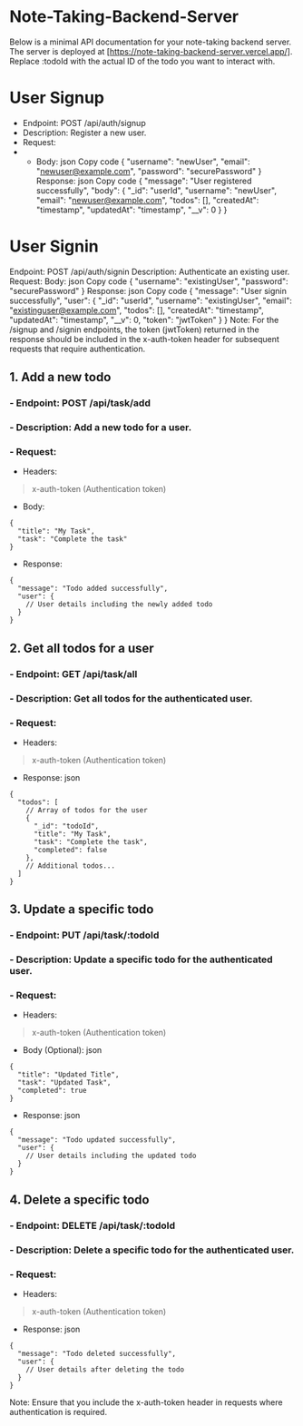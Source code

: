 # Note-Taking-Backend-Server

Below is a minimal API documentation for your note-taking backend server. The server is deployed at [https://note-taking-backend-server.vercel.app/]. Replace :todoId with the actual ID of the todo you want to interact with.

# User Signup
- Endpoint: POST /api/auth/signup
- Description: Register a new user.
- Request:
- - Body:
json
Copy code
{
  "username": "newUser",
  "email": "newuser@example.com",
  "password": "securePassword"
}
Response:
json
Copy code
{
  "message": "User registered successfully",
  "body": {
    "_id": "userId",
    "username": "newUser",
    "email": "newuser@example.com",
    "todos": [],
    "createdAt": "timestamp",
    "updatedAt": "timestamp",
    "__v": 0
  }
}
# User Signin
Endpoint: POST /api/auth/signin
Description: Authenticate an existing user.
Request:
Body:
json
Copy code
{
  "username": "existingUser",
  "password": "securePassword"
}
Response:
json
Copy code
{
  "message": "User signin successfully",
  "user": {
    "_id": "userId",
    "username": "existingUser",
    "email": "existinguser@example.com",
    "todos": [],
    "createdAt": "timestamp",
    "updatedAt": "timestamp",
    "__v": 0,
    "token": "jwtToken"
  }
}
Note: For the /signup and /signin endpoints, the token (jwtToken) returned in the response should be included in the x-auth-token header for subsequent requests that require authentication.



## 1. Add a new todo
### - Endpoint: POST /api/task/add
### - Description: Add a new todo for a user.
### - Request:
- Headers:
> x-auth-token (Authentication token)
- Body:
```
{
  "title": "My Task",
  "task": "Complete the task"
}
```
- Response:
```
{
  "message": "Todo added successfully",
  "user": {
    // User details including the newly added todo
  }
}
```
## 2. Get all todos for a user
### - Endpoint: GET /api/task/all
### - Description: Get all todos for the authenticated user.
### - Request:
- Headers:
> x-auth-token (Authentication token)
- Response:
json
```
{
  "todos": [
    // Array of todos for the user
    {
      "_id": "todoId",
      "title": "My Task",
      "task": "Complete the task",
      "completed": false
    },
    // Additional todos...
  ]
}
```
## 3. Update a specific todo
### - Endpoint: PUT /api/task/:todoId
### - Description: Update a specific todo for the authenticated user.
### - Request:
- Headers:
> x-auth-token (Authentication token)
- Body (Optional):
json
```
{
  "title": "Updated Title",
  "task": "Updated Task",
  "completed": true
}
```
- Response:
json
```
{
  "message": "Todo updated successfully",
  "user": {
    // User details including the updated todo
  }
}
```
## 4. Delete a specific todo
### - Endpoint: DELETE /api/task/:todoId
### - Description: Delete a specific todo for the authenticated user.
### - Request:
- Headers:
> x-auth-token (Authentication token)
- Response:
json
```
{
  "message": "Todo deleted successfully",
  "user": {
    // User details after deleting the todo
  }
}
```
Note: Ensure that you include the x-auth-token header in requests where authentication is required.
